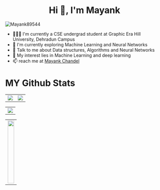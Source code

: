 <!--### Hi there 👋-->

<h1 align="center">Hi 👋, I'm Mayank</h1>

<p align="left"> <img src="https://komarev.com/ghpvc/?username=Mayank89544&label=Profile%20views&color=0e75b6&style=flat" alt="Mayank89544" /> </p>

- 👨🏽‍💻 I'm currently a CSE undergrad student at Graphic Era Hill University, Dehradun Campus
- 🌱 I'm currently exploring Machine Learning and Neural Networks
- 💬 Talk to me about Data structures, Algorithms and Neural Networks
- 👯 My interest lies in Machine Learning and deep learning
- 📫 reach me at <a href="mailto:mayankchandel831@gmail.com">Mayank Chandel</a>


# MY Github Stats
<table align="center">
  <tr>
    <td>
      <img src="https://github-readme-stats.vercel.app/api?username=Mayank89544&theme=gotham&show_icons=true&hide_border=true&count_private=true"   />
    </td>
    <td>
      <img src="https://github-readme-streak-stats.herokuapp.com/?user=Mayank89544&theme=gotham&hide_border=true" />
    </td>
  </tr>
</table>

<table>
  <tr>
    <td>
      <img src="https://github-readme-activity-graph.vercel.app/graph?username=Mayank89544&theme=gotham&hide_border=true" />
    </td>
  </tr>
</table>

<table align="center">
  <tr>
    <td>
      <img src="https://github-readme-stats.vercel.app/api/top-langs/?username=Mayank89544&theme=gotham&show_icons=true&hide_border=true&layout=compact" width="100%" style="vertical-align:middle" width="250" height="200" />
    </td>
  </tr>
</table>



<!--
**Ayush-Garg1/Ayush-Garg1** is a ✨ _special_ ✨ repository because its `README.md` (this file) appears on your GitHub profile.

Here are some ideas to get you started:

- 🔭 I’m currently working on ...
- 🌱 I’m currently learning ...
- 👯 I’m looking to collaborate on ...
- 🤔 I’m looking for help with ...
- 💬 Ask me about ...
- 📫 How to reach me: ...
- 😄 Pronouns: ...
- ⚡ Fun fact: ...
-->
